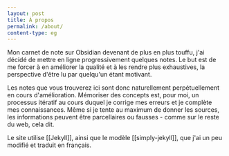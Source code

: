 ```yaml
---
layout: post
title: À propos
permalink: /about/
content-type: eg
---
```


Mon carnet de note sur Obsidian devenant de plus en plus touffu, j'ai décidé de mettre en ligne progressivement quelques notes. Le but est de me forcer à en améliorer la qualité et à les rendre plus exhaustives, la perspective d'être lu par quelqu'un étant motivant. 

Les notes que vous trouverez ici sont donc naturellement perpétuellement en cours d'amélioration. Mémoriser des concepts est, pour moi, un processus itératif au cours duquel je corrige mes erreurs et je complète mes connaissances. Même si je tente au maximum de donner les sources, les informations peuvent être parcellaires ou fausses - comme sur le reste du web, cela dit.

Le site utilise [[Jekyll]], ainsi que le modèle [[simply-jekyll]], que j'ai un peu modifié et traduit en français.